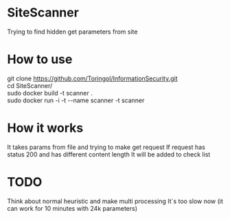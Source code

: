 # SiteScanner
Trying to find hidden get parameters from site

# How to use
git clone https://github.com/Toringol/InformationSecurity.git  
cd SiteScanner/  
sudo docker build -t scanner .  
sudo docker run -i -t --name scanner -t scanner

# How it works
It takes params from file and trying to make get request
If request has status 200 and has different content length
It will be added to check list

# TODO
Think about normal heuristic and make multi processing
It`s too slow now (it can work for 10 minutes with 24k parameters)